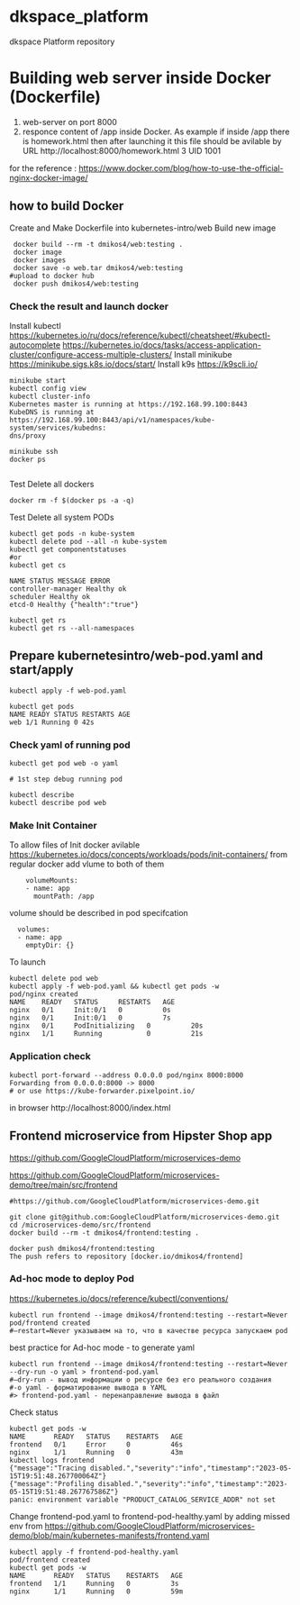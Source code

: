 # dkspace_platform
dkspace Platform repository

# Building web server inside Docker (Dockerfile) 

1. web-server on port 8000
2. responce content of /app inside Docker. As example if inside /app there is homework.html then after launching it this file should be avilable by URL
http://localhost:8000/homework.html
3 UID 1001

for the reference : https://www.docker.com/blog/how-to-use-the-official-nginx-docker-image/


## how to build Docker

  Create and Make Dockerfile into kubernetes-intro/web
  Build new image

```shell
 docker build --rm -t dmikos4/web:testing .
 docker image
 docker images
 docker save -o web.tar dmikos4/web:testing
#upload to docker hub
 docker push dmikos4/web:testing
```

### Check the result and launch docker

Install kubectl
https://kubernetes.io/ru/docs/reference/kubectl/cheatsheet/#kubectl-autocomplete
https://kubernetes.io/docs/tasks/access-application-cluster/configure-access-multiple-clusters/
Install minikube
https://minikube.sigs.k8s.io/docs/start/
Install k9s
https://k9scli.io/



```shell
minikube start
kubectl config view
kubectl cluster-info
Kubernetes master is running at https://192.168.99.100:8443
KubeDNS is running at https://192.168.99.100:8443/api/v1/namespaces/kube-system/services/kubedns:
dns/proxy

minikube ssh
docker ps


```
Test Delete all dockers

```shell
docker rm -f $(docker ps -a -q)

```
Test Delete all system PODs
```
kubectl get pods -n kube-system
kubectl delete pod --all -n kube-system
kubectl get componentstatuses
#or
kubectl get cs

NAME STATUS MESSAGE ERROR
controller-manager Healthy ok
scheduler Healthy ok
etcd-0 Healthy {"health":"true"}

kubectl get rs
kubectl get rs --all-namespaces

```

## Prepare kubernetesintro/web-pod.yaml and start/apply

```shell
kubectl apply -f web-pod.yaml

kubectl get pods
NAME READY STATUS RESTARTS AGE
web 1/1 Running 0 42s
```
### Check yaml of running pod

```
kubectl get pod web -o yaml

# 1st step debug running pod

kubectl describe
kubectl describe pod web
```

### Make Init Container

To allow files of Init docker avilable https://kubernetes.io/docs/concepts/workloads/pods/init-containers/
from regular docker add vlume to both of them
```shell
    volumeMounts:
    - name: app
      mountPath: /app
```
volume should be described in pod specifcation
```
  volumes:
  - name: app
    emptyDir: {}
```
To launch 

```shell
kubectl delete pod web
kubectl apply -f web-pod.yaml && kubectl get pods -w
pod/nginx created
NAME    READY   STATUS     RESTARTS   AGE
nginx   0/1     Init:0/1   0          0s
nginx   0/1     Init:0/1   0          7s
nginx   0/1     PodInitializing   0          20s
nginx   1/1     Running           0          21s
```
### Application check


```shell
kubectl port-forward --address 0.0.0.0 pod/nginx 8000:8000
Forwarding from 0.0.0.0:8000 -> 8000
# or use https://kube-forwarder.pixelpoint.io/
```
in browser http://localhost:8000/index.html


## Frontend microservice from Hipster Shop app
https://github.com/GoogleCloudPlatform/microservices-demo

https://github.com/GoogleCloudPlatform/microservices-demo/tree/main/src/frontend

```shell
#https://github.com/GoogleCloudPlatform/microservices-demo.git

git clone git@github.com:GoogleCloudPlatform/microservices-demo.git
cd /microservices-demo/src/frontend
docker build --rm -t dmikos4/frontend:testing .

docker push dmikos4/frontend:testing
The push refers to repository [docker.io/dmikos4/frontend]
```

### Ad-hoc mode to deploy Pod
https://kubernetes.io/docs/reference/kubectl/conventions/
```shell
kubectl run frontend --image dmikos4/frontend:testing --restart=Never
pod/frontend created
#–restart=Never указываем на то, что в качестве ресурса запускаем pod
```
best practice for Ad-hoc mode - to generate yaml
```shell
kubectl run frontend --image dmikos4/frontend:testing --restart=Never --dry-run -o yaml > frontend-pod.yaml
#–dry-run - вывод информации о ресурсе без его реального создания
#-o yaml - форматирование вывода в YAML
#> frontend-pod.yaml - перенаправление вывода в файл
```
Check status

```shell
kubectl get pods -w
NAME       READY   STATUS    RESTARTS   AGE
frontend   0/1     Error     0          46s
nginx      1/1     Running   0          43m
kubectl logs frontend
{"message":"Tracing disabled.","severity":"info","timestamp":"2023-05-15T19:51:48.267700064Z"}
{"message":"Profiling disabled.","severity":"info","timestamp":"2023-05-15T19:51:48.267767586Z"}
panic: environment variable "PRODUCT_CATALOG_SERVICE_ADDR" not set
```
Change frontend-pod.yaml to frontend-pod-healthy.yaml by adding missed env from https://github.com/GoogleCloudPlatform/microservices-demo/blob/main/kubernetes-manifests/frontend.yaml

```shell
kubectl apply -f frontend-pod-healthy.yaml
pod/frontend created
kubectl get pods -w
NAME       READY   STATUS    RESTARTS   AGE
frontend   1/1     Running   0          3s
nginx      1/1     Running   0          59m

```
